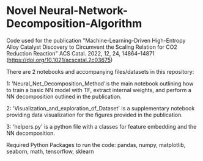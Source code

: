 # Novel Neural-Network-Decomposition-Algorithm
Code used for the publication "Machine-Learning-Driven High-Entropy Alloy Catalyst Discovery to Circumvent the Scaling Relation for CO2 Reduction Reaction"
ACS Catal. 2022, 12, 24, 14864–14871 (https://doi.org/10.1021/acscatal.2c03675)

There are 2 notebooks and accompanying files/datasets in this repository:

1: 'Neural_Net_Decomposition_Method'is the main notebook outlining how to train a basic NN model with TF, extract internal weights, and perform a NN decomposition outlined in the publication.

2: 'Visualization_and_exploration_of_Dataset' is a supplementary notebook providing data visualization for the figures provided in the publication.

3: 'helpers.py' is a python file with a classes for feature embedding and the NN decomposition.

Required Python Packages to run the code:
pandas,
numpy,
matplotlib,
seaborn,
math,
tensorflow,
sklearn
